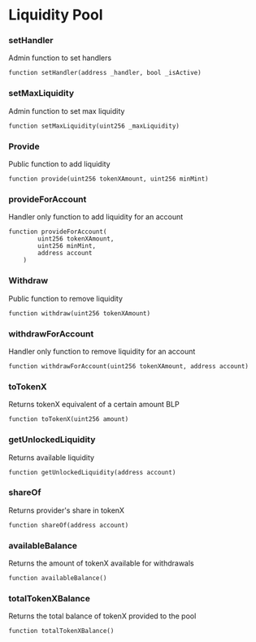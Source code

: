 # Liquidity Pool

### setHandler

Admin function to set handlers

```solidity
function setHandler(address _handler, bool _isActive)

```

### setMaxLiquidity

Admin function to set max liquidity

```solidity
function setMaxLiquidity(uint256 _maxLiquidity)

```

### Provide

Public function to add liquidity

```solidity
function provide(uint256 tokenXAmount, uint256 minMint)

```

### provideForAccount

Handler only function to add liquidity for an account

```solidity
function provideForAccount(
        uint256 tokenXAmount,
        uint256 minMint,
        address account
    )
```

### Withdraw

Public function to remove liquidity

```solidity
function withdraw(uint256 tokenXAmount) 
```

### withdrawForAccount

Handler only function to remove liquidity for an account

```solidity
function withdrawForAccount(uint256 tokenXAmount, address account)

```

### toTokenX

Returns tokenX equivalent of a certain amount BLP

```solidity
function toTokenX(uint256 amount)
```

### getUnlockedLiquidity

Returns available liquidity

```solidity
function getUnlockedLiquidity(address account)
```

### shareOf

Returns provider's share in tokenX

```solidity
function shareOf(address account)
```

### availableBalance

Returns the amount of tokenX available for withdrawals

```solidity
function availableBalance()
```

### totalTokenXBalance

Returns the total balance of tokenX provided to the pool

```solidity
function totalTokenXBalance()
```
